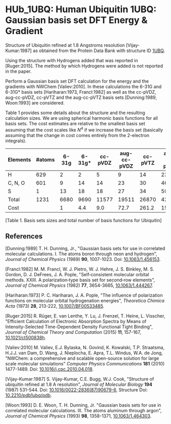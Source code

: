 # HUb_1UBQ: Human Ubiquitin 1UBQ: Gaussian basis set DFT Energy & Gradient

Structure of Ubiquitin refined at 1.8 Angstroms resolution [Vijay-Kumar:1987]
as obtained from the Protein Data Bank with structure ID [1UBQ](http://www.rcsb.org/pdb/explore/explore.do?structureId=1UBQ).

Using the structure with Hydrogens added that was reported in [Ruger:2015].
The method by which Hydrogens were added is not reported in the paper.

Perform a Gaussian basis set DFT calculation for the energy and the
gradients with NWChem [Valiev:2010]. In these calculations the 6-31G and
6-31G\* basis sets [Hariharan:1973, Francl:1982] as well as the cc-pVDZ,
aug-cc-pVDZ, cc-pVTZ and the aug-cc-pVTZ basis sets [Dunning:1989, Woon:1993]
are considered. 

Table 1 provides some details about the structure and the resulting calculation
sizes. We are using spherical harmonic basis functions for all
basis sets. The cost estimates are relative to the smallest basis set
assuming that the cost scales like _N_<sup>4</sup> if we increase the
basis set (basically assuming that the change in cost comes entirely
from the 2-electron integrals).

| Elements   | #atoms | 6-31g | 6-31g\* | cc-pVDZ | aug-cc-pVDZ | cc-pVTZ | aug-cc-pVTZ | cc-pVQZ |
| ---------- | ------ | ----- | ------- | ------- | ----------- | ------- | ----------- | ------- |
| H          |  629   |  2    |  2      |  5      |  9          | 14      |   23        |  30     |
| C, N, O    |  601   |  9    | 14      | 14      | 23          | 30      |   46        |  55     |
| S          |    1   | 13    | 18      | 18      | 27          | 34      |   50        |  59     |
| Total      | 1231   | 6680  | 9690    | 11577   | 19511       | 26870   |   42163     |  51984  |
| Cost       |        |  1    | 4.4     | 9.0     | 72.7        | 261.2   |   1595.4    |  3667.5 |

[Table 1. Basis sets sizes and total number of basis functions for Ubiquitin]

## References

[Dunning:1989] T. H. Dunning, Jr., "Gaussian basis sets for use in correlated
molecular calculations. I. The atoms boron through neon and hydrogen",
 _Journal of Chemical Physics_ (1989) **90**, 1007-1023. Doi:
[10.1063/1.456153](https://dx.doi.org/10.1063/1.456153).

[Francl:1982] M. M. Francl, W. J. Pietro, W. J. Hehre, J. S. Binkley,
M. S. Gordon, D. J. DeFrees, J. A. Pople, "Self‐consistent molecular orbital
methods. XXIII. A polarization‐type basis set for second‐row elements",
_Journal of Chemical Physics_ (1982) **77**, 3654-3665,
[10.1063/1.444267](https://dx.doi.org/10.1063/1.444267).

[Hariharan:1973] P. C. Hariharan, J. A. Pople, "The influence of polarization
functions on molecular orbital hydrogenation energies",
_Theoretica Chimica Acta_ (1973) **28**, 213-222,
[10.1007/BF00533485](https://dx.doi.org/10.1007/BF00533485).

[Ruger:2015] R. R&uuml;ger, E. van Lenthe, Y. Lu, J. Frenzel, T. Heine,
L. Visscher, "Efficient Calculation of Electronic Absorption Spectra by Means
of Intensity-Selected Time-Dependent Density Functional Tight Binding",
_Journal of Chemical Theory and Computation_ (2015) **11**, 157-167,
[10.1021/ct500838h](https://dx.doi.org/10.1021/ct500838h).

[Valiev:2010] M. Valiev, E.J. Bylaska, N. Govind, K. Kowalski, T.P. Straatsma,
H.J.J. van Dam, D. Wang, J. Nieplocha, E. Apra, T.L. Windus, W.A. de Jong,
"NWChem: a comprehensive and scalable open-source solution for large scale
molecular simulations" _Computer Physics Communications_ **181** (2010)
1477-1489. Doi: 
[10.1016/j.cpc.2010.04.018](https://doi.org/10.1016/j.cpc.2010.04.018).

[Vijay-Kumar:1987] S. Vijay-Kumar, C.E. Bugg, W.J. Cook, "Structure of ubiquitin
refined at 1.8 A resolution", _Journal of Molecular Biology_ **194** (1987)
531-544. Doi: [10.1016/0022-2836(87)90679-6](https://dx.doi.org/10.1016/0022-2836(87)90679-6), Structure Doi: [10.2210/pdb1ubq/pdb](https://dx.doi.org/10.2210/pdb1ubq/pdb).

[Woon:1993] D. E. Woon, T. H. Dunning, Jr. "Gaussian basis sets for use in
correlated molecular calculations. III. The atoms aluminum through argon", 
_Journal of Chemical Physics_ (1993) **98**, 1358-1371,
[10.1063/1.464303](https://dx.doi.org/10.1063/1.464303).
